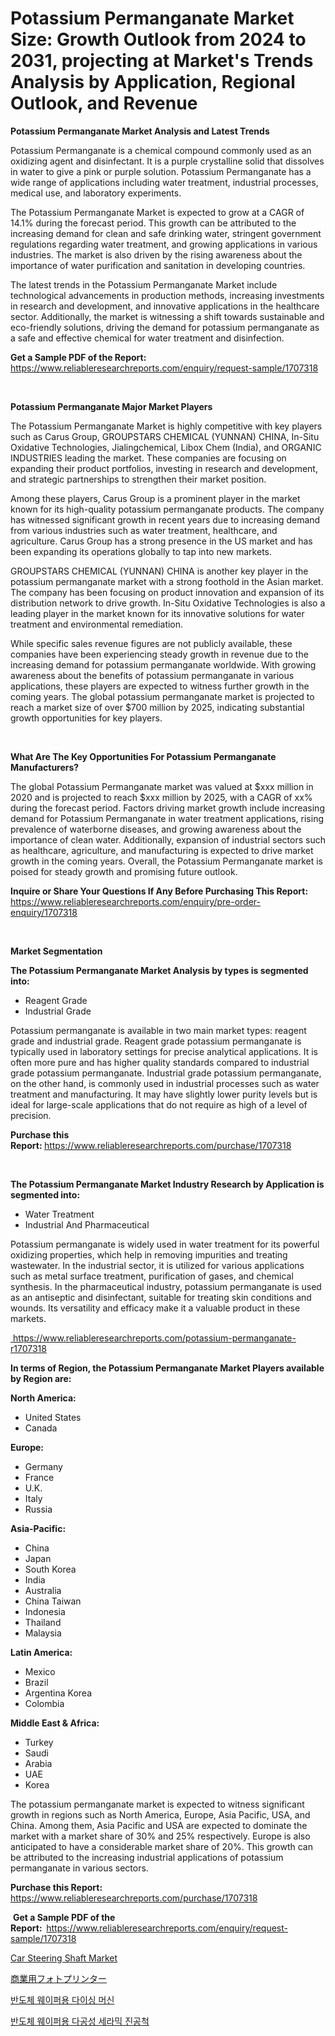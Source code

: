 <p><h1>Potassium Permanganate Market Size: Growth Outlook from 2024 to 2031, projecting at Market's Trends Analysis by Application, Regional Outlook, and Revenue</h1></p><p><strong>Potassium Permanganate Market Analysis and Latest Trends</strong></p>
<p><p>Potassium Permanganate is a chemical compound commonly used as an oxidizing agent and disinfectant. It is a purple crystalline solid that dissolves in water to give a pink or purple solution. Potassium Permanganate has a wide range of applications including water treatment, industrial processes, medical use, and laboratory experiments.</p><p>The Potassium Permanganate Market is expected to grow at a CAGR of 14.1% during the forecast period. This growth can be attributed to the increasing demand for clean and safe drinking water, stringent government regulations regarding water treatment, and growing applications in various industries. The market is also driven by the rising awareness about the importance of water purification and sanitation in developing countries.</p><p>The latest trends in the Potassium Permanganate Market include technological advancements in production methods, increasing investments in research and development, and innovative applications in the healthcare sector. Additionally, the market is witnessing a shift towards sustainable and eco-friendly solutions, driving the demand for potassium permanganate as a safe and effective chemical for water treatment and disinfection.</p></p>
<p><strong>Get a Sample PDF of the Report:&nbsp;</strong> <a href="https://www.reliableresearchreports.com/enquiry/request-sample/1707318">https://www.reliableresearchreports.com/enquiry/request-sample/1707318</a></p>
<p>&nbsp;</p>
<p><strong>Potassium Permanganate Major Market Players</strong></p>
<p><p>The Potassium Permanganate Market is highly competitive with key players such as Carus Group, GROUPSTARS CHEMICAL (YUNNAN) CHINA, In-Situ Oxidative Technologies, Jialingchemical, Libox Chem (India), and ORGANIC INDUSTRIES leading the market. These companies are focusing on expanding their product portfolios, investing in research and development, and strategic partnerships to strengthen their market position.</p><p>Among these players, Carus Group is a prominent player in the market known for its high-quality potassium permanganate products. The company has witnessed significant growth in recent years due to increasing demand from various industries such as water treatment, healthcare, and agriculture. Carus Group has a strong presence in the US market and has been expanding its operations globally to tap into new markets.</p><p>GROUPSTARS CHEMICAL (YUNNAN) CHINA is another key player in the potassium permanganate market with a strong foothold in the Asian market. The company has been focusing on product innovation and expansion of its distribution network to drive growth. In-Situ Oxidative Technologies is also a leading player in the market known for its innovative solutions for water treatment and environmental remediation.</p><p>While specific sales revenue figures are not publicly available, these companies have been experiencing steady growth in revenue due to the increasing demand for potassium permanganate worldwide. With growing awareness about the benefits of potassium permanganate in various applications, these players are expected to witness further growth in the coming years. The global potassium permanganate market is projected to reach a market size of over $700 million by 2025, indicating substantial growth opportunities for key players.</p></p>
<p>&nbsp;</p>
<p><strong>What Are The Key Opportunities For Potassium Permanganate Manufacturers?</strong></p>
<p><p>The global Potassium Permanganate market was valued at $xxx million in 2020 and is projected to reach $xxx million by 2025, with a CAGR of xx% during the forecast period. Factors driving market growth include increasing demand for Potassium Permanganate in water treatment applications, rising prevalence of waterborne diseases, and growing awareness about the importance of clean water. Additionally, expansion of industrial sectors such as healthcare, agriculture, and manufacturing is expected to drive market growth in the coming years. Overall, the Potassium Permanganate market is poised for steady growth and promising future outlook.</p></p>
<p><strong>Inquire or Share Your Questions If Any Before Purchasing This Report:</strong> <a href="https://www.reliableresearchreports.com/enquiry/pre-order-enquiry/1707318">https://www.reliableresearchreports.com/enquiry/pre-order-enquiry/1707318</a></p>
<p>&nbsp;</p>
<p><strong>Market Segmentation</strong></p>
<p><strong>The Potassium Permanganate Market Analysis by types is segmented into:</strong></p>
<p><ul><li>Reagent Grade</li><li>Industrial Grade</li></ul></p>
<p><p>Potassium permanganate is available in two main market types: reagent grade and industrial grade. Reagent grade potassium permanganate is typically used in laboratory settings for precise analytical applications. It is often more pure and has higher quality standards compared to industrial grade potassium permanganate. Industrial grade potassium permanganate, on the other hand, is commonly used in industrial processes such as water treatment and manufacturing. It may have slightly lower purity levels but is ideal for large-scale applications that do not require as high of a level of precision.</p></p>
<p><strong>Purchase this Report:&nbsp;</strong><a href="https://www.reliableresearchreports.com/purchase/1707318">https://www.reliableresearchreports.com/purchase/1707318</a></p>
<p>&nbsp;</p>
<p><strong>The Potassium Permanganate Market Industry Research by Application is segmented into:</strong></p>
<p><ul><li>Water Treatment</li><li>Industrial And Pharmaceutical</li></ul></p>
<p><p>Potassium permanganate is widely used in water treatment for its powerful oxidizing properties, which help in removing impurities and treating wastewater. In the industrial sector, it is utilized for various applications such as metal surface treatment, purification of gases, and chemical synthesis. In the pharmaceutical industry, potassium permanganate is used as an antiseptic and disinfectant, suitable for treating skin conditions and wounds. Its versatility and efficacy make it a valuable product in these markets.</p></p>
<p><a href="https://www.reliableresearchreports.com/potassium-permanganate-r1707318">&nbsp;https://www.reliableresearchreports.com/potassium-permanganate-r1707318</a></p>
<p><strong>In terms of Region, the Potassium Permanganate Market Players available by Region are:</strong></p>
<p>
    <p> <strong> North America: </strong>
        <ul>
            <li>United States</li>
            <li>Canada</li>
        </ul>
        </p> 
    <p> <strong> Europe: </strong>
        <ul>
            <li>Germany</li>
            <li>France</li>
            <li>U.K.</li>
            <li>Italy</li>
            <li>Russia</li>
        </ul>
        </p> 
    <p> <strong> Asia-Pacific: </strong>
        <ul>
            <li>China</li>
            <li>Japan</li>
            <li>South Korea</li>
            <li>India</li>
            <li>Australia</li>
            <li>China Taiwan</li>
            <li>Indonesia</li>
            <li>Thailand</li>
            <li>Malaysia</li>
        </ul>
        </p> 
    <p> <strong> Latin America: </strong>
        <ul>
            <li>Mexico</li>
            <li>Brazil</li>
            <li>Argentina Korea</li>
            <li>Colombia</li>
        </ul>
        </p> 
    <p> <strong> Middle East & Africa: </strong>
        <ul>
            <li>Turkey</li>
            <li>Saudi</li>
            <li>Arabia</li>
            <li>UAE</li>
            <li>Korea</li>
        </ul>
    </p>
    </p>
<p><p>The potassium permanganate market is expected to witness significant growth in regions such as North America, Europe, Asia Pacific, USA, and China. Among them, Asia Pacific and USA are expected to dominate the market with a market share of 30% and 25% respectively. Europe is also anticipated to have a considerable market share of 20%. This growth can be attributed to the increasing industrial applications of potassium permanganate in various sectors.</p></p>
<p><strong>Purchase this Report: </strong><a href="https://www.reliableresearchreports.com/purchase/1707318">https://www.reliableresearchreports.com/purchase/1707318</a></p>
<p>&nbsp;<strong>Get a Sample PDF of the Report:&nbsp;&nbsp;</strong><a href="https://www.reliableresearchreports.com/enquiry/request-sample/1707318">https://www.reliableresearchreports.com/enquiry/request-sample/1707318</a></p>
<p><strong></strong></p>
<p><p><a href="https://github.com/globismark/Market-Research-Report-List-3/blob/main/car-steering-shaft-market.md">Car Steering Shaft Market</a></p><p><a href="https://github.com/DwightHuels1/Market-Research-Report-List-1/blob/main/7090072129073.md">商業用フォトプリンター</a></p><p><a href="https://github.com/Wesleyeilly8796202/Market-Research-Report-List-1/blob/main/5570467116534.md">반도체 웨이퍼용 다이싱 머신</a></p><p><a href="https://github.com/fatmarawatan39/Market-Research-Report-List-1/blob/main/4264486116533.md">반도체 웨이퍼용 다공성 세라믹 진공척</a></p></p>